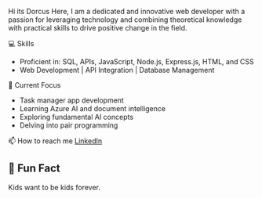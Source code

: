 Hi its Dorcus Here,
I am a dedicated and innovative web developer with a passion for leveraging technology and combining theoretical knowledge with practical skills to drive positive change in the field.

 💻 Skills
- Proficient in: SQL, APIs, JavaScript, Node.js, Express.js, HTML, and CSS
- Web Development | API Integration | Database Management

🚀 Current Focus
- Task manager app development
- Learning Azure AI and document intelligence
- Exploring fundamental AI concepts
- Delving into pair programming

 📫 How to reach me
[LinkedIn](https://www.linkedin.com/in/dorcus-nagagdy/...)

## 🌟 Fun Fact
Kids want to be kids forever.

